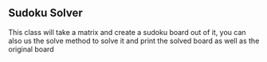 ## Sudoku Solver

This class will take a matrix and create a sudoku board out of it, you can also us the solve method to solve it and print the solved board as well as the original board
